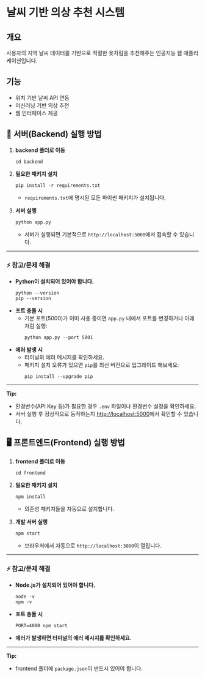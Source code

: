 # 날씨 기반 의상 추천 시스템

## 개요

사용자의 지역 날씨 데이터를 기반으로 적절한 옷차림을 추천해주는 인공지능 웹 애플리케이션입니다.

## 기능

- 위치 기반 날씨 API 연동
- 머신러닝 기반 의상 추천
- 웹 인터페이스 제공

## 🚀 서버(Backend) 실행 방법

1. **backend 폴더로 이동**

   ```
   cd backend
   ```

2. **필요한 패키지 설치**

   ```
   pip install -r requirements.txt
   ```

   - `requirements.txt`에 명시된 모든 파이썬 패키지가 설치됩니다.

3. **서버 실행**
   ```
   python app.py
   ```
   - 서버가 실행되면 기본적으로 `http://localhost:5000`에서 접속할 수 있습니다.

---

### ⚡️ 참고/문제 해결

- **Python이 설치되어 있어야 합니다.**
  ```
  python --version
  pip --version
  ```
- **포트 충돌 시**
  - 기본 포트(5000)가 이미 사용 중이면 `app.py` 내에서 포트를 변경하거나 아래처럼 실행:
    ```
    python app.py --port 5001
    ```
- **에러 발생 시**
  - 터미널의 에러 메시지를 확인하세요.
  - 패키지 설치 오류가 있으면 `pip`를 최신 버전으로 업그레이드 해보세요:
    ```
    pip install --upgrade pip
    ```

---

**Tip:**

- 환경변수(API Key 등)가 필요한 경우 `.env` 파일이나 환경변수 설정을 확인하세요.
- 서버 실행 후 정상적으로 동작하는지 [http://localhost:5000](http://localhost:5000)에서 확인할 수 있습니다.

## 🖥️ 프론트엔드(Frontend) 실행 방법

1. **frontend 폴더로 이동**

   ```
   cd frontend
   ```

2. **필요한 패키지 설치**

   ```
   npm install
   ```

   - 의존성 패키지들을 자동으로 설치합니다.

3. **개발 서버 실행**
   ```
   npm start
   ```
   - 브라우저에서 자동으로 `http://localhost:3000`이 열립니다.

---

### ⚡️ 참고/문제 해결

- **Node.js가 설치되어 있어야 합니다.**
  ```
  node -v
  npm -v
  ```
- **포트 충돌 시**
  ```
  PORT=4000 npm start
  ```
- **에러가 발생하면 터미널의 에러 메시지를 확인하세요.**

---

**Tip:**

- frontend 폴더에 `package.json`이 반드시 있어야 합니다.
